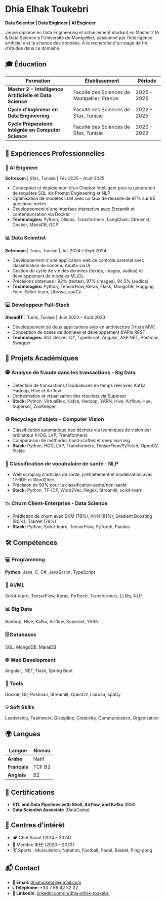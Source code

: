 # Dhia Elhak Toukebri  
**Data Scientist | Data Engineer | AI Engineer**

Jeune diplômé en Data Engineering et actuellement étudiant en Master 2 IA & Data Science à l'Université de Montpellier, passionné par l'intelligence artificielle et la science des données. À la recherche d'un stage de fin d'études dans ce domaine.

## 🎓 Éducation

| Formation | Établissement | Période |
|-----------|---------------|---------|
| **Master 2 - Intelligence Artificielle et Data Science** | Faculté des Sciences de Montpellier, France | 2025 – 2026 |
| **Cycle d'Ingénieur en Data Engineering** | Faculté des Sciences de Sfax, Tunisie | 2022 – 2025 |
| **Cycle Préparatoire Intégrée en Computer Science** | Faculté des Sciences de Sfax, Tunisie | 2020 – 2022 |

## 💼 Expériences Professionnelles

### 🤖 AI Engineer
**Sofrecom** | Sfax, Tunisie | Fév 2025 – Août 2025
- Conception et déploiement d'un Chatbot Intelligent pour la génération de requêtes SQL via Prompt Engineering et NLP
- Optimisation de modèles LLM avec un taux de réussite de 97% sur 95 questions métier
- Développement d'une interface interactive avec Streamlit et conteneurisation via Docker
- **Technologies:** Python, Ollama, Transformers, LangChain, Streamlit, Docker, MariaDB, GCP

### 📊 Data Scientist
**Sofrecom** | Tunis, Tunisie | Juil 2024 – Sept 2024
- Développement d'une application web de contrôle parental avec classification de contenu Adulte via IA
- Gestion du cycle de vie des données (textes, images, audios) et développement de modèles ML/DL
- Précisions obtenues : 92% (textes), 97% (images), 94,5% (audios)
- **Technologies:** Python, TensorFlow, Keras, Flask, MongoDB, Hugging Face, Scikit-learn, Librosa, spaCy

### 💻 Développeur Full-Stack
**AheadIT** | Tunis, Tunisie | Juin 2023 – Août 2023
- Développement de deux applications web en architecture 3 tiers MVC
- Conception de bases de données et développement d'APIs REST
- **Technologies:** SQL Server, C#, TypeScript, Angular, ASP.NET, Postman, Swagger

## 🚀 Projets Académiques

### 🕵️ Analyse de fraude dans les transactions - Big Data
- Détection de transactions frauduleuses en temps réel avec Kafka, Hadoop, Hive et Airflow
- Orchestration et visualisation des résultats via Superset
- **Stack:** Python, VirtualBox, Kafka, Hadoop, YARN, Hive, Airflow, Hue, Superset, ZooKeeper

### ♻️ Recyclage d'objets - Computer Vision
- Classification automatique des déchets via techniques de vision par ordinateur (HOG, LVP, Transformers)
- Comparaison de méthodes hand-crafted et deep learning
- **Stack:** Python, HOG, LVP, Transformers, TensorFlow/PyTorch, OpenCV, Pickle

### 🏥 Classification de vocabulaire de santé - NLP
- Web scraping d'articles de santé, prétraitement et modélisation avec TF-IDF et Word2Vec
- Précision de 93% pour la classification santé/non-santé
- **Stack:** Python, TF-IDF, Word2Vec, Regex, Streamlit, scikit-learn

### 📉 Churn Client-Enterprise - Data Science
- Prédiction de churn avec SVM (78%), KNN (81%), Gradient Boosting (80%), TabNet (79%)
- **Stack:** Python, Scikit-learn, TensorFlow, PyTorch, Pandas

## 🛠️ Compétences

### 💻 Programming
**Python**, Java, C, C#, JavaScript, TypeScript

### 🤖 AI/ML
Scikit-learn, TensorFlow, Keras, PyTorch, Transformers, LLMs, NLP

### 📊 Big Data
Hadoop, Hive, Kafka, Airflow, Superset, YARN

### 🗄️ Databases
SQL, MongoDB, MariaDB

### 🌐 Web Development
Angular, .NET, Flask, Spring Boot

### 🔧 Tools
Docker, Git, Postman, Streamlit, OpenCV, Librosa, spaCy

### 💡 Soft Skills
Leadership, Teamwork, Discipline, Creativity, Communication, Organisation

## 🌍 Langues

| Langue | Niveau |
|--------|---------|
| **Arabe** | Natif |
| **Français** | TCF B2 |
| **Anglais** | B2 |

## 📜 Certifications

- **ETL and Data Pipelines with Shell, Airflow, and Kafka** (IBM)
- **Data Scientist Associate** (DataCamp)

## 🧩 Centres d'intérêt

- 🏕️ Chef Scout (2014 – 2024)
- 🔬 Membre IEEE (2020 – 2023)
- 🏋️ Sports : Musculation, Natation, Football, Padel, Basket, Ping-pong

## 📬 Contact

- **📧 Email:** dhiatoukebri@gmail.com
- **📞 Téléphone:** +33 7 66 42 52 32
- **💼 LinkedIn:** [linkedin.com/in/dhia-elhak-toukebri](https://www.linkedin.com/in/dhia-elhak-toukebri/)
